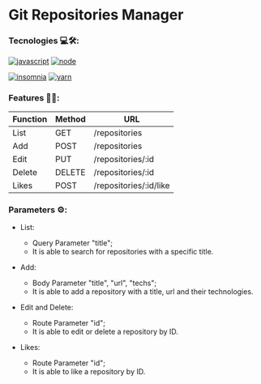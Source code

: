 # Git Repositories Manager

### Tecnologies 💻🛠:
[![javascript](https://img.shields.io/static/v1?label=&message=Javascript&color=8A8100&style=flat&logo=JavaScript)](https://github.com/LucasLima337)
[![node](https://img.shields.io/static/v1?label=&message=NodeJS&color=094B00&style=flat&logo=node.js)](https://github.com/LucasLima337)

[![insomnia](https://img.shields.io/static/v1?label=&message=Insomnia&color=5849BE&style=flat&logo=Insomnia)](https://github.com/LucasLima337)
[![yarn](https://img.shields.io/static/v1?label=&message=Yarn&color=2C8EFF&style=flat&logo=Yarn)](https://github.com/LucasLima337)


### Features 🔎💡:
**Function**   | **Method** | **URL**
---------    | ------     | -------
List | GET | /repositories
Add | POST | /repositories
Edit | PUT | /repositories/:id
Delete | DELETE | /repositories/:id
Likes | POST | /repositories/:id/like


### Parameters ⚙:
* List:
  * Query Parameter "title";
  * It is able to search for repositories with a specific title.

* Add:
  * Body Parameter "title", "url", "techs";
  * It is able to add a repository with a title, url and their technologies.

* Edit and Delete:
  * Route Parameter "id";
  * It is able to edit or delete a repository by ID.

* Likes:
  * Route Parameter "id";
  * It is able to like a repository by ID.

